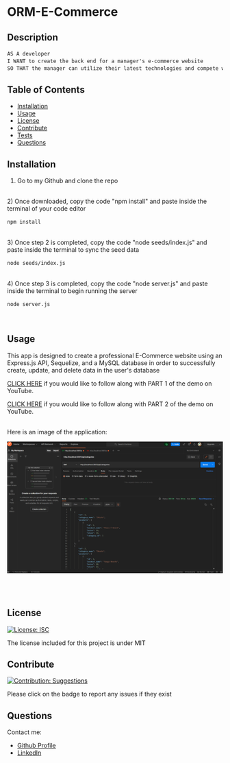 # ORM-E-Commerce
        
## Description
    
```md
AS A developer 
I WANT to create the back end for a manager's e-commerce website 
SO THAT the manager can utilize their latest technologies and compete with other e-commerce companies
```
    
## Table of Contents
    
- [Installation](#installation)
- [Usage](#usage)
- [License](#license)
- [Contribute](#contribute)
- [Tests](#tests)
- [Questions](#questions)
    
## Installation
    
1) Go to my Github and clone the repo


<br>
2) Once downloaded, copy the code "npm install" and paste inside the terminal of your code editor


```bash
npm install
```
<br>
3) Once step 2 is completed, copy the code "node seeds/index.js" and paste inside the terminal to sync the seed data


```bash
node seeds/index.js
```
<br>
4) Once step 3 is completed, copy the code "node server.js" and paste inside the terminal to begin running the server


```bash
node server.js
```
<br>
    
 ## Usage
    
This app is designed to create a professional E-Commerce website using an Express.js API, Sequelize, and a MySQL database in order to successfully create, update, and delete data in the user's database 

[CLICK HERE](https://www.youtube.com/watch?v=jevL79M-LYg) if you would like to follow along with PART 1 of the demo on YouTube.
<br>

[CLICK HERE](https://www.youtube.com/watch?v=TArjyY7C8Z4) if you would like to follow along with PART 2 of the demo on YouTube.

<br>Here is an image of the application:

![E-Commerce App Demo](./img/e-comm-img.jpeg)

<br><br>
    
## License 
[![License: ISC](https://img.shields.io/badge/License-MIT-blue.svg)](https://opensource.org/licenses/MIT)
    
    
The license included for this project is under MIT
    
    
## Contribute 
[![Contribution: Suggestions](https://img.shields.io/badge/Contribution%20-Suggestions-4baaaa.svg)](https://github.com/odingol/ORM-E-Commerce/issues)
    
Please click on the badge to report any issues if they exist
    

## Questions
    
Contact me: 

- [Github Profile](https://github.com/odingol) 
- [LinkedIn](https://www.linkedin.com/in/lamor-odingo/)


